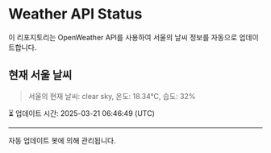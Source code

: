 
# Weather API Status

이 리포지토리는 OpenWeather API를 사용하여 서울의 날씨 정보를 자동으로 업데이트합니다.

## 현재 서울 날씨
> 서울의 현재 날씨: clear sky, 온도: 18.34°C, 습도: 32%

⏳ 업데이트 시간: 2025-03-21 06:46:49 (UTC)

---
자동 업데이트 봇에 의해 관리됩니다.
